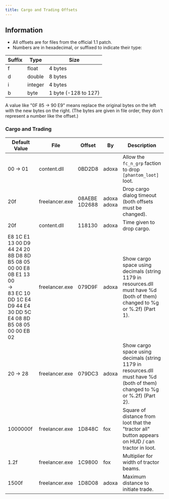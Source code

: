 ```yaml
---
title: Cargo and Trading Offsets
---
```


## Information

* All offsets are for files from the official 1.1 patch.
* Numbers are in hexadecimal, or suffixed to indicate their type:

| Suffix | Type    | Size                 |
| ------ | ------- | -------------------- |
| f      | float   | 4 bytes              |
| d      | double  | 8 bytes              |
| i      | integer | 4 bytes              |
| b      | byte    | 1 byte (-128 to 127) |

A value like "0F 85 -> 90 E9" means replace the original bytes on the left with the new bytes on the right. (The bytes are given in file order, they don't represent a number like the offset.)

### Cargo and Trading

| Default Value                                                                                                                                  | File           | Offset            | By              | Description                                                                                                                |
| ---------------------------------------------------------------------------------------------------------------------------------------------- | -------------- | ----------------- | --------------- | -------------------------------------------------------------------------------------------------------------------------- |
| 00 -> 01                                                                                                                                       | content.dll    | 0BD2D8            | adoxa           | Allow the `fc_n_grp` faction to drop `[phantom_loot]` loot.                                                                |
| 20f                                                                                                                                            | freelancer.exe | 08AEBE<br/>1D2688 | adoxa<br/>adoxa | Drop cargo dialog timeout (both offsets must be changed).                                                                  |
| 20f                                                                                                                                            | content.dll    | 118130            | adoxa           | Time given to drop cargo.                                                                                                  |
| E8 1C E1 13 00 D9 44 24 20 8B D8 8D B5 08 05 00 00 E8 0B E1 13 00<br/>-><br/>83 EC 10 DD 1C E4 D9 44 E4 30 DD 5C E4 08 8D B5 08 05 00 00 EB 02 | freelancer.exe | 079D9F            | adoxa           | Show cargo space using decimals (string 1179 in resources.dll must have %d (both of them) changed to %g or %.2f) (Part 1). |
| 20 -> 28                                                                                                                                       | freelancer.exe | 079DC3            | adoxa           | Show cargo space using decimals (string 1179 in resources.dll must have %d (both of them) changed to %g or %.2f) (Part 2). |
| 1000000f                                                                                                                                       | freelancer.exe | 1D848C            | fox             | Square of distance from loot that the "tractor all" button appears on HUD / can tractor in loot.                           |
| 1.2f                                                                                                                                           | freelancer.exe | 1C9800            | fox             | Multiplier for width of tractor beams.                                                                                     |
| 1500f                                                                                                                                          | freelancer.exe | 1D8D08            | adoxa           | Maximum distance to initiate trade.                                                                                        |
